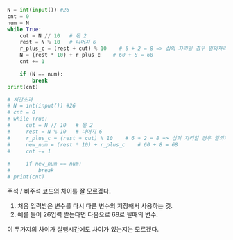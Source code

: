 ```python
N = int(input()) #26
cnt = 0
num = N
while True:  
    cut = N // 10   # 몫 2
    rest = N % 10   # 나머지 6
    r_plus_c = (rest + cut) % 10    # 6 + 2 = 8 => 십의 자리일 경우 일의자리만 
    N = (rest * 10) + r_plus_c    # 60 + 8 = 68
    cnt += 1

    if (N == num):
        break
print(cnt)

# 시간초과
# N = int(input()) #26
# cnt = 0
# while True:  
#     cut = N // 10   # 몫 2
#     rest = N % 10   # 나머지 6
#     r_plus_c = (rest + cut) % 10    # 6 + 2 = 8 => 십의 자리일 경우 일의자리만 
#     new_num = (rest * 10) + r_plus_c    # 60 + 8 = 68
#     cnt += 1
    
#     if new_num == num:
#         break
# print(cnt)
```



주석 / 비주석 코드의 차이를 잘 모르겠다.

1. 처음 입력받은 변수를 다시 다른 변수의 저장해서 사용하는 것.
2. 예를 들어 26입력 받는다면 다음으로 68로 될때의 변수.

이 두가지의 차이가 실행시간에도 차이가 있는지는 모르겠다.

